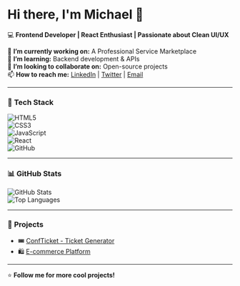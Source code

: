 # Hi there, I'm Michael 👋  

💻 **Frontend Developer | React Enthusiast | Passionate about Clean UI/UX**  

🔭 **I’m currently working on:** A Professional Service Marketplace  
🌱 **I’m learning:** Backend development & APIs  
👯 **I’m looking to collaborate on:** Open-source projects  
📫 **How to reach me:** [LinkedIn](https://www.linkedin.com/in/nwogbo-chinedu/) | [Twitter](https://x.com/mheazyace?s=21) | [Email]([chinedunw2@gmail.com](https://mail.google.com/mail/u/0/#inbox?compose=new))  

---

### 🚀 **Tech Stack**  
![HTML5](https://img.shields.io/badge/HTML5-orange?logo=html5&logoColor=white)  
![CSS3](https://img.shields.io/badge/CSS3-blue?logo=css3&logoColor=white)  
![JavaScript](https://img.shields.io/badge/JavaScript-yellow?logo=javascript&logoColor=black)  
![React](https://img.shields.io/badge/React-blue?logo=react&logoColor=white)  
![GitHub](https://img.shields.io/badge/GitHub-black?logo=github&logoColor=white)  

---

### 📊 **GitHub Stats**  
![GitHub Stats](https://github-readme-stats.vercel.app/api?username=Ace1labyrinth&show_icons=true&theme=radical)  
![Top Languages](https://github-readme-stats.vercel.app/api/top-langs/?username=Ace1labyrinth&layout=compact&theme=radical)  

---

### 🚀 **Projects**  
- 🎟 [ConfTicket - Ticket Generator](https://github.com/Ace1labyrinth/confticket)  
- 🛍 [E-commerce Platform](your-repo-link)  

---

⭐ **Follow me for more cool projects!**  

